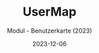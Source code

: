 ---
title: UserMap
date: 2023-12-06
subtitle: Modul - Benutzerkarte (2023)
link: https://github.com/Wilkware/UserMap
image: https://opengraph.githubassets.com/5b44cd874a8d54a14a60c2be4f0ef86fdf9f3651e5b5fbcec1e8f894f20dfcab/Wilkware/UserMap
---